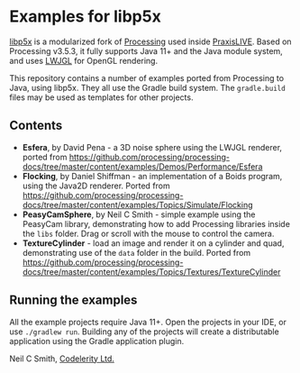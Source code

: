 # Examples for libp5x

[libp5x](https://github.com/praxis-live/libp5x/) is a modularized fork of [Processing](https://processing.org/)
used inside [PraxisLIVE](https://www.praxislive.org). Based on Processing v3.5.3, it fully supports Java 11+ and
the Java module system, and uses [LWJGL](https://www.lwjgl.org) for OpenGL rendering.

This repository contains a number of examples ported from Processing to Java, using libp5x. They all use the
Gradle build system. The `gradle.build` files may be used as templates for other projects.

## Contents

 - **Esfera**, by David Pena - a 3D noise sphere using the LWJGL renderer, ported from
   https://github.com/processing/processing-docs/tree/master/content/examples/Demos/Performance/Esfera
 - **Flocking**, by Daniel Shiffman - an implementation of a Boids program, using the Java2D renderer. Ported from
   https://github.com/processing/processing-docs/tree/master/content/examples/Topics/Simulate/Flocking
 - **PeasyCamSphere**, by Neil C Smith - simple example using the PeasyCam library, demonstrating how to add
   Processing libraries inside the `libs` folder. Drag or scroll with the mouse to control the camera.
 - **TextureCylinder** - load an image and render it on a cylinder and quad, demonstrating use of the `data` folder
   in the build. Ported from
   https://github.com/processing/processing-docs/tree/master/content/examples/Topics/Textures/TextureCylinder

## Running the examples

All the example projects require Java 11+. Open the projects in your IDE, or use `./gradlew run`. Building any of
the projects will create a distributable application using the Gradle application plugin.

Neil C Smith, [Codelerity Ltd.](https://www.codelerity.com)

